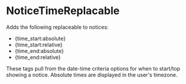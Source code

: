# NoticeTimeReplacable

Adds the following replaceable to notices:
- {time_start:absolute}
- {time_start:relative}
- {time_end:absolute}
- {time_end:relative} 

These tags pull from the date-time criteria options for when to start/top showing a notice.
Absolute times are displayed in the user's timezone.